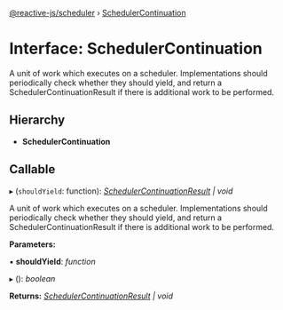 [@reactive-js/scheduler](../README.md) › [SchedulerContinuation](schedulercontinuation.md)

# Interface: SchedulerContinuation

A unit of work which executes on a scheduler. Implementations should
periodically check whether they should yield, and return
a SchedulerContinuationResult if there is additional
work to be performed.

## Hierarchy

* **SchedulerContinuation**

## Callable

▸ (`shouldYield`: function): *[SchedulerContinuationResult](schedulercontinuationresult.md) | void*

A unit of work which executes on a scheduler. Implementations should
periodically check whether they should yield, and return
a SchedulerContinuationResult if there is additional
work to be performed.

**Parameters:**

▪ **shouldYield**: *function*

▸ (): *boolean*

**Returns:** *[SchedulerContinuationResult](schedulercontinuationresult.md) | void*
